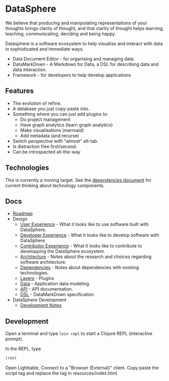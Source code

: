 # DataSphere

We believe that producing and manipulating representations of your thoughts brings clarity of thought, and that clarity of thought helps learning, teaching, communicating, deciding and being happy.

Datasphere is a software ecosystem to help visualise and interact with data in sophisticated and immediate ways.

 - Data Document Editor - for organising and managing data.
 - DataMarkDown - A Markdown for Data, a DSL for describing data and data interaction.
 - Framework - for developers to help develop applications

## Features

 - The evolution of refine.
 - A database you just copy-paste into.
 - Something where you can just add plugins to:
   - Do project management
   - Have graph analytics (learn graph analytics)
   - Make visualisations (mermaid)
   - Add metadata (and recurse)
 - Switch perspective with "almost" alt-tab.
 - Is distraction free first/second.
 - Can be introspected all-the-way

## Technologies

This is currently a moving target. See the [dependencies document](docs/DEPENDENCIES.md) for current thinking about technology components.

## Docs

  * [Roadmap](docs/ROADMAP.md)
  * Design
    * [User Experience](docs/UX.md) - What it looks like to use software built with DataSphere.
    * [Developer Experience](docs/DX.md) - What it looks like to develop software with DataSphere.
    * [Contributor Experience](docs/CX.md) - What it looks like to contribute to developping the DataSphere ecosystem.
    * [Architecture](docs/ARCHITECTURE.md) - Notes about the research and choices regarding software architecture.
    * [Dependencies](docs/DEPENDENCIES.md) - Notes about dependencies with existing technologies.
    * [Layers](docs/LAYERS.md) - Plugins
    * [Data](docs/DATA.md) - Application data modeling.
    * [API](docs/API.md) - API documentation.
    * [DSL](docs/DSL.md) - DataMarkDown specification
  * DataSphere Development
    * [Development Notes](docs/DEV_NOTES.md)


## Development

Open a terminal and type `lein repl` to start a Clojure REPL
(interactive prompt).

In the REPL, type

```clojure
(run)
```

Open Lighttable, Connect to a "Browser (External)" client. Copy paste the script tag and replace the tag in resources/index.html
